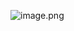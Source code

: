 ![image.png](http://wujiashuaitupiancunchu.oss-cn-shanghai.aliyuncs.com/jupyter_notebook_img/8dv9pfht4qe.png)
